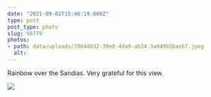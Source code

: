 ```yaml
---
date: "2021-09-02T15:46:19.000Z"
type: post 
post_type: photo
slug: 56779
photos: 
- path: data/uploads/78644832-39e8-4da9-ab24-3a049b5baeb7.jpeg
  alt: 
---
```

Rainbow over the Sandias. Very grateful for this view. 


![](https://brandontreb.com/data/uploads/78644832-39e8-4da9-ab24-3a049b5baeb7.jpeg)
